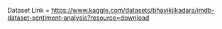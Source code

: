 Dataset Link = https://www.kaggle.com/datasets/bhavikjikadara/imdb-dataset-sentiment-analysis?resource=download
